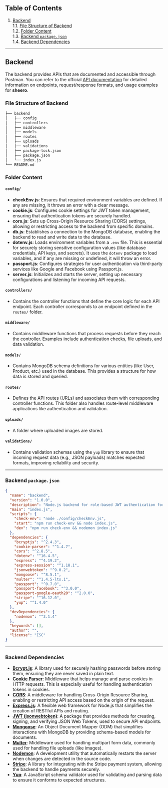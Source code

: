 ## **Table of Contents**

1. [Backend](#backend)  
   1.1. [File Structure of Backend](#file-structure-of-backend)  
   1.2. [Folder Content](#folder-content)  
   1.3. [Backend `package.json`](#backend-packagejson)  
   1.4. [Backend Dependencies](#backend-dependencies)  

---

## **Backend**

The backend provides APIs that are documented and accessible through Postman. You can refer to the official [API documentation](https://documenter.getpostman.com/view/31736145/2sA3kRL56j) for detailed information on endpoints, request/response formats, and usage examples for **sheero**.

### **File Structure of Backend**

```bash
├── backend 
│   ├── config
│   ├── controllers
│   ├── middleware
│   ├── models
│   ├── routes
│   ├── uploads
│   ├── validations
│   ├── package-lock.json
│   ├── package.json
│   └── index.js
└── README.md
```

### **Folder Content**

#### `config/`
- **checkEnv.js**: Ensures that required environment variables are defined. If any are missing, it throws an error with a clear message.
- **cookie.js**: Configures cookie settings for JWT token management, ensuring that authentication tokens are securely handled.
- **cors.js**: Sets up Cross-Origin Resource Sharing (CORS) settings, allowing or restricting access to the backend from specific domains.
- **db.js**: Establishes a connection to the MongoDB database, enabling the backend to read and write data to the database.
- **dotenv.js**: Loads environment variables from a `.env` file. This is essential for securely storing sensitive configuration values (like database credentials, API keys, and secrets). It uses the `dotenv` package to load variables, and if any are missing or undefined, it will throw an error.
- **passport.js**: Configures strategies for user authentication via third-party services like Google and Facebook using Passport.js.
- **server.js**: Initializes and starts the server, setting up necessary configurations and listening for incoming API requests.

#### `controllers/`
- Contains the controller functions that define the core logic for each API endpoint. Each controller corresponds to an endpoint defined in the `routes/` folder.

#### `middleware/`
- Contains middleware functions that process requests before they reach the controller. Examples include authentication checks, file uploads, and data validation.

#### `models/`
- Contains MongoDB schema definitions for various entities (like User, Product, etc.) used in the database. This provides a structure for how data is stored and queried.

#### `routes/`
- Defines the API routes (URLs) and associates them with corresponding controller functions. This folder also handles route-level middleware applications like authentication and validation.

#### `uploads/`
- A folder where uploaded images are stored.

#### `validations/`
- Contains validation schemas using the `yup` library to ensure that incoming request data (e.g., JSON payloads) matches expected formats, improving reliability and security.

---

### **Backend `package.json`**

```json
{
  "name": "backend",
  "version": "1.0.0",
  "description": "Node.js backend for role-based JWT authentication for an e-commerce website with access tokens",
  "main": "index.js",
  "scripts": {
    "check-env": "node ./config/checkEnv.js",
    "start": "npm run check-env && node index.js",
    "dev": "npm run check-env && nodemon index.js"
  },
  "dependencies": {
    "bcryptjs": "^2.4.3",
    "cookie-parser": "^1.4.7",
    "cors": "^2.8.5",
    "dotenv": "^16.4.5",
    "express": "^4.19.2",
    "express-session": "^1.18.1",
    "jsonwebtoken": "^9.0.2",
    "mongoose": "^8.5.1",
    "multer": "^1.4.5-lts.1",
    "passport": "^0.7.0",
    "passport-facebook": "^3.0.0",
    "passport-google-oauth20": "^2.0.0",
    "stripe": "^16.12.0",
    "yup": "^1.4.0"
  },
  "devDependencies": {
    "nodemon": "^3.1.4"
  },
  "keywords": [],
  "author": "",
  "license": "ISC"
}
```

---

### **Backend Dependencies**

- **[Bcrypt.js](https://www.npmjs.com/package/bcryptjs)**: A library used for securely hashing passwords before storing them, ensuring they are never saved in plain text.
- **[Cookie Parser](https://www.npmjs.com/package/cookie-parser)**: Middleware that helps manage and parse cookies in HTTP requests. This is especially useful for handling authentication tokens in cookies.
- **[CORS](https://www.npmjs.com/package/cors)**: A middleware for handling Cross-Origin Resource Sharing, enabling or restricting API access based on the origin of the request.
- **[Express.js](https://www.npmjs.com/package/express)**: A flexible web framework for Node.js that simplifies the creation of RESTful APIs and routing.
- **[JWT (jsonwebtoken)](https://jwt.io/introduction)**: A package that provides methods for creating, signing, and verifying JSON Web Tokens, used to secure API endpoints.
- **[Mongoose](https://www.npmjs.com/package/mongoose)**: An Object Document Mapper (ODM) that simplifies interactions with MongoDB by providing schema-based models for documents.
- **[Multer](https://www.npmjs.com/package/multer)**: Middleware used for handling multipart form data, commonly used for handling file uploads (like images).
- **[Nodemon](https://www.npmjs.com/package/nodemon)**: A development utility that automatically restarts the server when changes are detected in the source code.
- **[Stripe](https://www.npmjs.com/package/stripe)**: A library for integrating with the Stripe payment system, allowing the backend to handle payments securely.
- **[Yup](https://www.npmjs.com/package/yup)**: A JavaScript schema validator used for validating and parsing data to ensure it conforms to expected structures.
